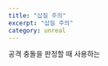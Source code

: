 ```yaml
---
title: "삽질 주의"
excerpt: "삽질 주의"
category: unreal
---
```


공격 충돌을 판정할 때 사용하는 
<!--stackedit_data:
eyJoaXN0b3J5IjpbLTIxMDcwOTY3MzFdfQ==
-->